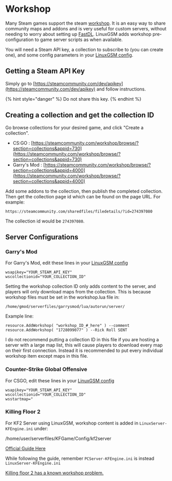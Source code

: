 # Workshop

Many Steam games support the steam [workshop](https://steamcommunity.com/workshop). It is an easy way to share community maps and addons and is very useful for custom servers, without needing to worry about setting up [FastDL](../commands/fastdl.md). LinuxGSM adds workshop pre-configuration to game server scripts as when available.

You will need a Steam API key, a collection to subscribe to \(you can create one\), and some config parameters in your [LinuxGSM config](../configuration/linuxgsm-config.md).

## Getting a Steam API Key

Simply go to [https://steamcommunity.com/dev/apikey](https://steamcommunity.com/dev/apikey) and follow instructions.

{% hint style="danger" %}
Do not share this key.
{% endhint %}

## Creating a collection and get the collection ID

Go browse collections for your desired game, and click "Create a collection".

* CS:GO : [https://steamcommunity.com/workshop/browse/?section=collections&appid=730](https://steamcommunity.com/workshop/browse/?section=collections&appid=730)
* Garry's Mod : [https://steamcommunity.com/workshop/browse/?section=collections&appid=4000](https://steamcommunity.com/workshop/browse/?section=collections&appid=4000)

Add some addons to the collection, then publish the completed collection. Then get the collection page id which can be found on the page URL. For example:

```text
https://steamcommunity.com/sharedfiles/filedetails/?id=274397080
```

The collection id would be `274397080`.

## Server Configurations

### Garry's Mod

For Garry's Mod, edit these lines in your [LinuxGSM config](../configuration/linuxgsm-config.md)

```text
wsapikey="YOUR_STEAM_API_KEY"
wscollectionid="YOUR_COLLECTION_ID"
```

Setting the workshop collection ID only adds content to the server, and players will only download maps from the collection. This is because workshop files must be set in the workshop.lua file in:

`/home/gmod/serverfiles/garrysmod/lua/autorun/server/`

Example line:

```text
resource.AddWorkshop( "workshop_ID_#_here" ) --comment
resource.AddWorkshop( "1728099077" ) --Rick Roll SENT
```

I do not recommend putting a collection ID in this file if you are hosting a server with a large map list, this will cause players to download every map on their first connection. Instead it is recommended to put every individual workshop item except maps in this file.

### Counter-Strike Global Offensive

For CSGO, edit these lines in your [LinuxGSM config](../configuration/linuxgsm-config.md)

```text
wsapikey="YOUR_STEAM_API_KEY"
wscollectionid="YOUR_COLLECTION_ID"
wsstartmap="
```

### **Killing Floor 2**

For KF2 Server using LinuxGSM, workshop content is added in `LinuxServer-KFEngine.ini` under:

/home/user/serverfiles/KFGame/Config/kf2server

[Official Guide Here](https://wiki.killingfloor2.com/index.php?title=Dedicated_Server_%28Killing_Floor_2%29#Setting_Up_Steam_Workshop_For_Servers)

While following the guide, remember `PCServer-KFEngine.ini` is instead `LinuxServer-KFEngine.ini`

[Killing floor 2 has a known workshop problem.](../game-servers/killing-floor-2.md)



